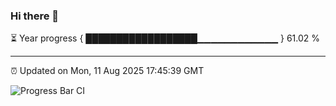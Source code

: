 ### Hi there 👋

⏳ Year progress { ██████████████████▁▁▁▁▁▁▁▁▁▁▁▁ } 61.02 %

---

⏰ Updated on Mon, 11 Aug 2025 17:45:39 GMT

![Progress Bar CI](https://github.com/IshwaranRudhara/GIT-ACTION/workflows/Progress%20Bar%20CI/badge.svg)
